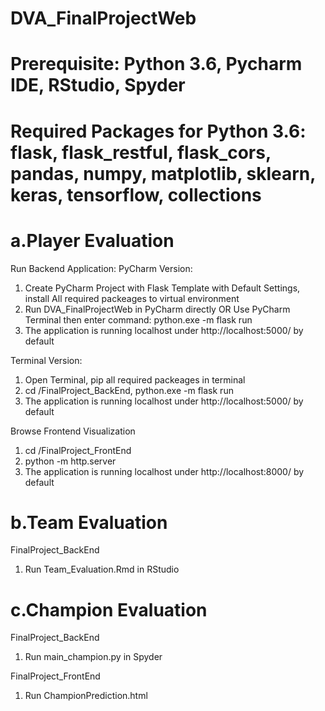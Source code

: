 # DVA_FinalProjectWeb

# Prerequisite: Python 3.6, Pycharm IDE, RStudio, Spyder

# Required Packages for Python 3.6: flask, flask_restful, flask_cors, pandas, numpy, matplotlib, sklearn, keras, tensorflow, collections

# a.Player Evaluation
Run Backend Application:
PyCharm Version:
1. Create PyCharm Project with Flask Template with Default Settings, install All required packeages to virtual environment
2. Run DVA_FinalProjectWeb in PyCharm directly OR Use PyCharm Terminal then enter command: python.exe -m flask run
3. The application is running localhost under http://localhost:5000/ by default

Terminal Version:
1. Open Terminal, pip all required packeages in terminal
2. cd <path>/FinalProject_BackEnd, python.exe -m flask run
3. The application is running localhost under http://localhost:5000/ by default

Browse Frontend Visualization
1. cd <path>/FinalProject_FrontEnd
2. python -m http.server
3. The application is running localhost under http://localhost:8000/ by default
  
# b.Team Evaluation
FinalProject_BackEnd
1. Run Team_Evaluation.Rmd in RStudio

# c.Champion Evaluation
FinalProject_BackEnd
1. Run main_champion.py in Spyder

FinalProject_FrontEnd
1. Run ChampionPrediction.html
